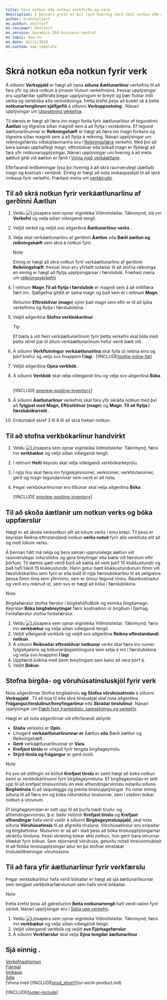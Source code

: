 ```yaml
---
title: Skrá notkun eða notkun verkforða og vara
description: Í þessari grein er því lýst hvernig skrá skal notkun eða notkun á vörum eða forða í verkefnum í verkefnastjórnun.
author: brentholtorf
ms.author: bholtorf
ms.reviewer: bholtorf
ms.service: dynamics-365-business-central
ms.topic: how-to
ms.date: 02/22/2024
ms.custom: bap-template
---
```

# Skrá notkun eða notkun fyrir verk

Á síðunni **Verkspjald** er hægt að opna **síðuna Áætlunarlínur** verkefnis til að fara yfir og skrá notkun á ýmsum hlutum verkefnisins. Þessar upplýsingar eru uppfærðar sjálfkrafa þegar upplýsingum er breytt og þær fluttar milli verka og verkbóka eða verkreikninga. Þetta krefst þess að kveikt sé á beita **notkunartenglinum sjálfgefið** á síðunni **Verkuppsetning** . Nánari upplýsingar um [Uppsetning verkefna](projects-how-setup-jobs.md).  

Til dæmis er hægt að færa inn magn forða fyrir áætlunarlínur af tegundinni **Áætlun** og tilgreina síðan magnið sem á að flytja í verkbókina. Ef tegund áætlunarlínunnar er **Reikningshæft** er hægt að færa inn magn forðans og tilgreina síðan magnið sem á að flytja á reikning. Nánari upplýsingar um reikningsfærslu viðskiptavinarins eru í [Reikningsfæra](projects-how-invoice-jobs.md) verkefni. Með því að bera saman upphaflegt magn, eftirstöðvar eða bókað magn er fljótlegt að fara yfir notkunarupplýsingar. Nánari upplýsingar um hvernig á að meta áætluð gildi við áætlun er farið í [Vinna með verkáætlanir](projects-how-manage-budgets.md).  

Eftirfarandi leiðbeiningar lýsa því hvernig á að skrá raunverulegt (áætlað) magn og kostnað í verkbók. Einnig er hægt að nota innkaupaskjöl til að skrá innkaup fyrir verkefni. Fræðast meira um [verkbirgðir](projects-how-manage-project-supplies.md).

## Til að skrá notkun fyrir verkáætlunarlínu af gerðinni Áætlun

1. Veldu ![Ljósapera sem opnar eiginleika Viðmótsleitar.](media/ui-search/search_small.png "Segðu mér hvað þú vilt gera") Táknmynd, slá inn **Verkefni** og velja síðan viðeigandi tengil.  
2. Veljið verkið og veljið svo aðgerðina **Áætlunarlínur verks** . 
3. Velja skal verkáætlunarlínu af gerðinni **Áætlun** eða **Bæði áætlun og reikningshæft** sem skrá á notkun fyrir.   

    > [!NOTE]
    > Einnig er hægt að skrá notkun fyrir verkáætlunarlínu af gerðinni **Reikningshæft**. Þessar línur eru yfirleitt notaðar til að stofna reikninga en einnig er hægt að flytja upplýsingarnar í færslubók. Fræðast meira um [reikningsverkefni](projects-how-invoice-jobs.md) 

4. Í reitnum **Magn Til að flytja í færslubók** er magnið sem á að millifæra fært inn. Sjálfgefna gildið er sama magn og það sem er í reitnum **Magn**.

    Reiturinn **Eftirstöðvar (magn**) sýnir það magn sem eftir er til að ljúka verkefninu og flytja í færslubókina.
5. Veljið aðgerðina **Stofna verkbókarlínur** .

    > [!TIP]
    > Ef bæta á við fleiri verkáætlunarlínum fyrir þetta verkefni skal bíða með þetta skref þar til öllum verkáætlunarlínum hefur verið bætt við.
6. Á síðunni **Verkflutningur verkáætlunarlína** skal fylla út reitina eins og þörf krefur og velja svo hnappinn **Í lagi** . [!INCLUDE[tooltip-inline-tip](includes/tooltip-inline-tip_md.md)]
7. Veljið aðgerðina **Opna verkbók** .  
8. Á síðunni **Verkbók** skal velja viðeigandi línu og velja svo aðgerðina **Bóka** .

    [!INCLUDE [preview-posting-inventory](includes/preview-posting-inventory.md)]

9. Á síðunni **Áætlunarlínur** verkefnis skal fara yfir skráða notkun með því að **fylgjast með Magn**, **Eftirstöðvar (magn**) og **Magn. Til að flytja í færslubókarreiti** .  
10. Endurtakið skref 3 til 8 til að skrá frekari notkun.  

## Til að stofna verkbókarlínur handvirkt

1. Veldu ![Ljósapera sem opnar eiginleika Viðmótsleitar.](media/ui-search/search_small.png "Segðu mér hvað þú vilt gera") Táknmynd, færa inn **verkbækur** og velja síðan viðeigandi tengil.  
2. Í reitnum **Heiti** keyrslu skal velja viðeigandi verkbókarkeyrslu.  
3. Í nýja línu skal færa inn fylgiskjalsnúmer, verknúmer, verkhlutanúmer, gerð og magn tegundarinnar sem verið er að nota.  
4. Þegar verkbókarlínurnar eru tilbúnar skal velja aðgerðina **Bóka** .  

    [!INCLUDE [preview-posting-inventory](includes/preview-posting-inventory.md)]

## Til að skoða áætlanir um notkun verks og bóka uppfærslur

Hægt er að skoða verknotkun allt að lokum verks í einu þrepi. Til þess er keyrslan Reikna eftirstandandi notkun **verks notuð** fyrir alla verkhluta allt að og með lokum verks.  

Á þennan hátt má rekja og bera saman upprunalega áætlun við raunverulegar niðurstöður og gera breytingar eða bæta við færslum eftir þörfum. Til dæmis gæti verið búið að áætla að verk þarf 10 klukkustundir og það hafi tekið 15 klukkustundir. Hann getur bætt klukkustundunum fimm við færslubókarlínu sem fyrir er eða búið til nýja færslubókarlínu til að skilgreina þessa fimm tíma sem yfirvinnu, sem er önnur tegund vinnu. Raunkostnaður og verð eru reiknuð út, sem svo er hægt að bóka í færslubókina.  

> [!NOTE]  
> Birgðafærslur stofna færslur í birgðahöfuðbók og minnka birgðamagn. Keyrslan **Bóka birgðabreytingar** færir kostnaðinn úr birgðum í fjárhag. Forðafærslur stofna forðafærslur.  

1. Veldu ![Ljósapera sem opnar eiginleika Viðmótsleitar.](media/ui-search/search_small.png "Segðu mér hvað þú vilt gera") Táknmynd, færa inn **verkbækur** og velja síðan viðeigandi tengil.  
2. Veljið viðeigandi verkbók og veljið svo aðgerðina **Reikna eftirstandandi notkun** .  
3. Á síðunni **Reiknaðar eftirstöðvar notkunar** verks skal færa inn númer fylgiskjalsins og bókunardagsetninguna sem setja á inn í færslubókina og velja svo hnappinn **Í lagi** .  
4. Uppfærið bókina með þeim breytingum sem kann að vera þörf á.  
5. Veljið **Bókun**.

## Stofna birgða- og vöruhúsatínsluskjöl fyrir verk

Nota aðgerðirnar Stofna birgðatínslu **og** **Stofna vöruhúsatínslu** á síðunni **Verkspjald** . Til að búa til eða skrá tínsluskjal skal nota aðgerðina **Frágangur/tínslulínur/hreyfingarlínur** eða **Skráðar tínslulínur**. Nánari upplýsingar um [Flæði fyrir framleiðslu, samsetningu og verkefni](design-details-internal-warehouse-flows.md).

Hægt er að nota aðgerðirnar við eftirfarandi skilyrði:

*  **Staða** verksins er **Opin**.
* Línugerð **verkáætlunarlínunnar er** Áætlun **eða** Bæði áætlun og Reikningshæft **.**
*  **Gerð** verkáætlunarlínunnar er **Vara**.
* **Krefjast tínslu** er virkjuð fyrir tengda birgðageymslu.
* **Stýrð tínsla og frágangur** er gerð óvirk.

> [!NOTE] 
> Þó svo að stillingin sé kölluð **Krefjast tínslu** er samt hægt að bóka notkun beint úr verkbókarlínunni fyrir birgðageymsluna. Ef birgðageymslan er sett upp til að krefjast tínsluvinnslu en ekki afhendingarvinnslu notarðu síðuna **Birgðatínsla** til að skipuleggja og prenta tínsluupplýsingar. Þú notar einnig síðuna til að færa inn og bóka niðurstöður tínslunnar, sem í staðinn bókar notkun á vörunum. 
> 
> Ef birgðageymslan er sett upp til að þurfa bæði tínslu- og afhendingarvinnslu, þ.e. báðir reitirnir **Krefjast tínslu** og **Krefjast afhendingar** hafa verið valdir á síðunni **Birgðageymsluspjald**, skal nota síðuna **Vöruhúsatínsla** til að afgreiða tínsluna. Vöruhúsatínslur eru svipaðar og birgðatínslur. Munurinn er sá að í stað þess að bóka tínsluupplýsingarnar skráirðu tínsluna. Þessi skráning bókar ekki notkun, hún gerir bara vörurnar tiltækar fyrir bókun. Sem stjórnandi vöruhúss, geturðu notað tínsluvinnublað til að flokka tínsluupplýsingar áður en þú stofnar einstakar tínsluleiðbeiningar vöruhússins

## Til að fara yfir áætlunarlínur fyrir verkfærslu

Þegar verkbókarlínur hafa verið bókaðar er hægt að sjá áætlunarlínurnar sem tengjast verkbókarfærslunum sem hafa verið bókaðar.

> [!NOTE]  
> Þetta krefst þess að gátreiturinn **Beita notkunartengli** hafi verið valinn fyrir verkið. Nánari upplýsingar eru í [Setja upp verkefni](projects-how-setup-jobs.md).  

1. Veldu ![Ljósapera sem opnar eiginleika Viðmótsleitar.](media/ui-search/search_small.png "Segðu mér hvað þú vilt gera") Táknmynd, færa inn **verkbækur** og velja síðan viðeigandi tengil.  
2. Veljið viðeigandi verkbók og veljið **svo Fjárhagsfærslur** .  
3. Á síðunni **Verkfærslur** skal velja **Sýna tengdar áætlunarlínur** .

## Sjá einnig .

[Verkefnastjórnun](projects-manage-projects.md)  
[Fjármál](finance.md)  
[Innkaup](purchasing-manage-purchasing.md)  
[Sala](sales-manage-sales.md)  
[Vinna með [!INCLUDE[prod_short](includes/prod_short.md)]](ui-work-product.md)  

[!INCLUDE[footer-include](includes/footer-banner.md)]
